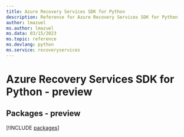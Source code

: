 ```yaml
---
title: Azure Recovery Services SDK for Python
description: Reference for Azure Recovery Services SDK for Python
author: lmazuel
ms.author: lmazuel
ms.data: 03/15/2023
ms.topic: reference
ms.devlang: python
ms.service: recoveryservices
---
```

# Azure Recovery Services SDK for Python - preview
## Packages - preview
[!INCLUDE [packages](recovery-services-index.md)]